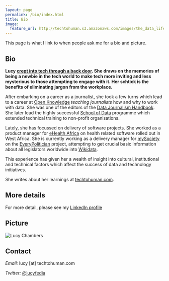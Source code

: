 ```yaml
---
layout: page
permalink: /bio/index.html
title: Bio
image:
  feature_url: http://techtohuman.s3.amazonaws.com/images/the_data_lifecycle960px.jpg
---
```



This page is what I link to when people ask me for a bio and picture. 

## Bio

**Lucy [crept into tech through a back door](http://techtohuman.com/5_in_5_fluency). She draws on the memories of being a newbie in the tech world to make tech more inviting and less mysterious to those attempting to engage with it. Her schtick is the benefits of eliminating jargon from the workplace.** 

After embarking on a career as a journalist, she took a few turns which lead to a career at [Open Knowledge](https://okfn.org/) *teaching journalists* how and why to work with data. She was one of the editors of the [Data Journalism Handbook](http://datajournalismhandbook.org/). She later lead the highly successful [School of Data](https://schoolofdata.org/) programme which extended technical training to non-profit organisations. 

Lately, she has focussed on delivery of software projects.  She worked as a product manager for [eHealth Africa](https://www.ehealthafrica.org/) on health related software rolled out in West Africa. She is currently working as a delivery manager for [mySociety](https://www.mysociety.org/) on the [EveryPolitician](http://everypolitician.org/) project, attempting to get crucial basic information about all legislators worldwide into [Wikidata](https://www.wikidata.org/wiki/Wikidata:Main_Page). 

This experience has given her a wealth of insight into cultural, institutional and technical factors which affect the success of data and technology initiatives. 

She writes about her learnings at [techtohuman.com](http://techtohuman.com/).

## More details

For more detail, please see my [LinkedIn profile](https://uk.linkedin.com/in/lucyfedia) 

## Picture 

<img src="http://techtohuman.s3.amazonaws.com/images/bio-photo-2.jpg" alt="Lucy Chambers">

## Contact 

*Email:* lucy [at] techtohuman.com 

*Twitter:* [@lucyfedia](http://twitter.com/lucyfedia)



